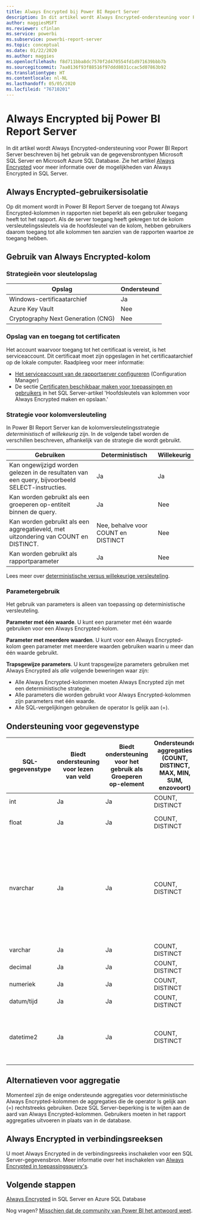 ```yaml
---
title: Always Encrypted bij Power BI Report Server
description: In dit artikel wordt Always Encrypted-ondersteuning voor Power BI Report Server beschreven bij het gebruik van de gegevensbrontypen Microsoft SQL Server en Microsoft Azure SQL Database.
author: maggiesMSFT
ms.reviewer: cfinlan
ms.service: powerbi
ms.subservice: powerbi-report-server
ms.topic: conceptual
ms.date: 01/22/2020
ms.author: maggies
ms.openlocfilehash: f8d711bba8dc7570f2d470554fd1d971639bbb7b
ms.sourcegitcommit: 7aa0136f93f88516f97ddd8031ccac5d07863b92
ms.translationtype: HT
ms.contentlocale: nl-NL
ms.lasthandoff: 05/05/2020
ms.locfileid: "76710201"
---
```

# <a name="always-encrypted-in-power-bi-report-server"></a>Always Encrypted bij Power BI Report Server

In dit artikel wordt Always Encrypted-ondersteuning voor Power BI Report Server beschreven bij het gebruik van de gegevensbrontypen Microsoft SQL Server en Microsoft Azure SQL Database. Zie het artikel [Always Encrypted](https://docs.microsoft.com/sql/relational-databases/security/encryption/always-encrypted-database-engine) voor meer informatie over de mogelijkheden van Always Encrypted in SQL Server.

## <a name="always-encrypted-user-isolation"></a>Always Encrypted-gebruikersisolatie

Op dit moment wordt in Power BI Report Server de toegang tot Always Encrypted-kolommen in rapporten niet beperkt als een gebruiker toegang heeft tot het rapport.  Als de server toegang heeft gekregen tot de kolom versleutelingssleutels via de hoofdsleutel van de kolom, hebben gebruikers daarom toegang tot alle kolommen ten aanzien van de rapporten waartoe ze toegang hebben.

## <a name="always-encrypted-column-usage"></a>Gebruik van Always Encrypted-kolom

### <a name="key-storage-strategies"></a>Strategieën voor sleutelopslag

|Opslag  |Ondersteund  |
|---------|---------|
|Windows-certificaatarchief | Ja |
|Azure Key Vault | Nee |
| Cryptography Next Generation (CNG) | Nee |

### <a name="certificate-storage-and-access"></a>Opslag van en toegang tot certificaten

Het account waarvoor toegang tot het certificaat is vereist, is het serviceaccount. Dit certificaat moet zijn opgeslagen in het certificaatarchief op de lokale computer. Raadpleeg voor meer informatie:

- [Het serviceaccount van de rapportserver configureren](https://docs.microsoft.com/sql/reporting-services/install-windows/configure-the-report-server-service-account-ssrs-configuration-manager) (Configuration Manager)
- De sectie [Certificaten beschikbaar maken voor toepassingen en gebruikers](https://docs.microsoft.com/sql/relational-databases/security/encryption/create-and-store-column-master-keys-always-encrypted#making-certificates-available-to-applications-and-users) in het SQL Server-artikel 'Hoofdsleutels van kolommen voor Always Encrypted maken en opslaan.'

### <a name="column-encryption-strategy"></a>Strategie voor kolomversleuteling

In Power BI Report Server kan de kolomversleutelingsstrategie *deterministisch* of *willekeurig* zijn. In de volgende tabel worden de verschillen beschreven, afhankelijk van de strategie die wordt gebruikt.

|Gebruiken  |Deterministisch  |Willekeurig  |
|---------|---------|---------|
|Kan ongewijzigd worden gelezen in de resultaten van een query, bijvoorbeeld SELECT-instructies. | Ja  | Ja  |
|Kan worden gebruikt als een groeperen op-entiteit binnen de query. | Ja | Nee |
|Kan worden gebruikt als een aggregatieveld, met uitzondering van COUNT en DISTINCT. | Nee, behalve voor COUNT en DISTINCT | Nee |
|Kan worden gebruikt als rapportparameter | Ja | Nee |

Lees meer over [deterministische versus willekeurige versleuteling](https://docs.microsoft.com/sql/relational-databases/security/encryption/always-encrypted-database-engine#selecting--deterministic-or-randomized-encryption).

### <a name="parameter-usage"></a>Parametergebruik

Het gebruik van parameters is alleen van toepassing op deterministische versleuteling.

**Parameter met één waarde**.  U kunt een parameter met één waarde gebruiken voor een Always Encrypted-kolom.

**Parameter met meerdere waarden**. U kunt voor een Always Encrypted-kolom geen parameter met meerdere waarden gebruiken waarin u meer dan één waarde gebruikt.

**Trapsgewijze parameters**. U kunt trapsgewijze parameters gebruiken met Always Encrypted als *alle* volgende beweringen waar zijn:

- Alle Always Encrypted-kolommen moeten Always Encrypted zijn met een deterministische strategie.
- Alle parameters die worden gebruikt voor Always Encrypted-kolommen zijn parameters met één waarde.
- Alle SQL-vergelijkingen gebruiken de operator Is gelijk aan (=).

## <a name="datatype-support"></a>Ondersteuning voor gegevenstype

| SQL-gegevenstype | Biedt ondersteuning voor lezen van veld | Biedt ondersteuning voor het gebruik als Groeperen op-element | Ondersteunde aggregaties (COUNT, DISTINCT, MAX, MIN, SUM, enzovoort) | Ondersteunt filteren via gelijkheid met behulp van parameters | Opmerkingen |
| --- | --- | --- | --- | --- | --- |
| int | Ja | Ja | COUNT, DISTINCT | Ja, als geheel getal |   |
| float | Ja | Ja | COUNT, DISTINCT | Ja, als drijvend getal |   |
| nvarchar | Ja | Ja | COUNT, DISTINCT | Ja, als tekst | Deterministische versleuteling moet een kolomsortering gebruiken met een binary2-sorteervolgorde voor tekenkolommen. Zie het SQL Server-artikel [Always Encrypted](https://docs.microsoft.com/sql/relational-databases/security/encryption/always-encrypted-database-engine#selecting--deterministic-or-randomized-encryption) voor meer informatie.  |
| varchar | Ja | Ja | COUNT, DISTINCT | Nee |   |
| decimal | Ja | Ja | COUNT, DISTINCT | Nee |   |
| numeriek | Ja | Ja | COUNT, DISTINCT | Nee |   |
| datum/tijd | Ja | Ja | COUNT, DISTINCT | Nee |   |
| datetime2 | Ja | Ja | COUNT, DISTINCT | Ja, als datum/tijd | Ondersteund als de kolom geen milliseconde-precisie heeft (met andere woorden, geen datetime2(0)) |

## <a name="aggregation-alternatives"></a>Alternatieven voor aggregatie

Momenteel zijn de enige ondersteunde aggregaties voor deterministische Always Encrypted-kolommen de aggregaties die de operator Is gelijk aan (=) rechtstreeks gebruiken. Deze SQL Server-beperking is te wijten aan de aard van Always Encrypted-kolommen. Gebruikers moeten in het rapport aggregaties uitvoeren in plaats van in de database.

## <a name="always-encrypted-in-connection-strings"></a>Always Encrypted in verbindingsreeksen

U moet Always Encrypted in de verbindingsreeks inschakelen voor een SQL Server-gegevensbron. Meer informatie over het inschakelen van [Always Encrypted in toepassingsquery's](https://docs.microsoft.com/sql/relational-databases/security/encryption/develop-using-always-encrypted-with-net-framework-data-provider#enabling-always-encrypted-for-application-queries).

## <a name="next-steps"></a>Volgende stappen

[Always Encrypted](https://docs.microsoft.com/sql/relational-databases/security/encryption/always-encrypted-database-engine) in SQL Server en Azure SQL Database

Nog vragen? [Misschien dat de community van Power BI het antwoord weet](https://community.powerbi.com/).

